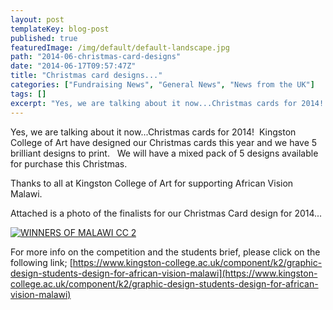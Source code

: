 ```yaml
---
layout: post
templateKey: blog-post
published: true
featuredImage: /img/default/default-landscape.jpg
path: "2014-06-christmas-card-designs"
date: "2014-06-17T09:57:47Z"
title: "Christmas card designs..."
categories: ["Fundraising News", "General News", "News from the UK"]
tags: []
excerpt: "Yes, we are talking about it now...Christmas cards for 2014!  Kingston College of Art have designed..."
---
```


Yes, we are talking about it now...Christmas cards for 2014!  Kingston College of Art have designed our Christmas cards this year and we have 5 brilliant designs to print.   We will have a mixed pack of 5 designs available for purchase this Christmas.

Thanks to all at Kingston College of Art for supporting African Vision Malawi.

Attached is a photo of the finalists for our Christmas Card design for 2014...

[![WINNERS OF MALAWI CC 2](https://f000.backblazeb2.com/file/avm-wp-uploads/2014/06/WINNERS-OF-MALAWI-CC-2-300x129.jpg)](https://f000.backblazeb2.com/file/avm-wp-uploads/2014/06/WINNERS-OF-MALAWI-CC-2.jpg)

For more info on the competition and the students brief, please click on the following link; [https://www.kingston-college.ac.uk/component/k2/graphic-design-students-design-for-african-vision-malawi](https://www.kingston-college.ac.uk/component/k2/graphic-design-students-design-for-african-vision-malawi)
